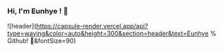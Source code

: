 ### Hi, I'm Eunhye ! 👋
![header](https://capsule-render.vercel.app/api?type=waving&color=auto&height=300&section=header&text=Eunhye % Github! 🐯&fontSize=90)
<!-- ![Anurag's github stats](https://github-readme-stats.vercel.app/api?username={username}&show_icons=true&theme={dracula})](https://github.com/{eunhye43}/github-readme-stats) -->

<!--
**eunhye43/eunhye43** is a ✨ _special_ ✨ repository because its `README.md` (this file) appears on your GitHub profile.

Here are some ideas to get you started:

- 🔭 I’m currently working on ...
- 🌱 I’m currently learning ...
- 👯 I’m looking to collaborate on ...
- 🤔 I’m looking for help with ...
- 💬 Ask me about ...
- 📫 How to reach me: ...
- 😄 Pronouns: ...
- ⚡ Fun fact: ...
-->
